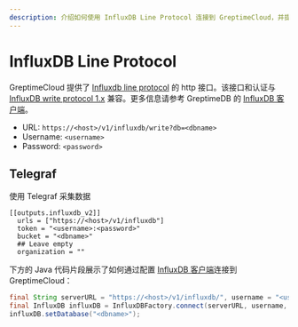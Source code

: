 ```yaml
---
description: 介绍如何使用 InfluxDB Line Protocol 连接到 GreptimeCloud，并提供了 Telegraf 和 Java 客户端的配置示例。
---
```


# InfluxDB Line Protocol

GreptimeCloud 提供了 [Influxdb line protocol](https://docs.influxdata.com/influxdb/cloud/reference/syntax/line-protocol/) 的 http 接口。该接口和认证与 [InfluxDB write protocol 1.x](https://docs.influxdata.com/influxdb/v1.8/guides/write_data/#write-data-using-the-influxdb-api) 兼容。更多信息请参考 GreptimeDB 的 [InfluxDB 客户端](https://docs.greptime.cn/nightly/user-guide/protocols/influxdb-line-protocol)。

- URL: `https://<host>/v1/influxdb/write?db=<dbname>`
- Username: `<username>`
- Password: `<password>`

## Telegraf

使用 Telegraf 采集数据

```
[[outputs.influxdb_v2]]
  urls = ["https://<host>/v1/influxdb"]
  token = "<username>:<password>"
  bucket = "<dbname>"
  ## Leave empty
  organization = ""
```


下方的 Java 代码片段展示了如何通过配置 [InfluxDB 客户端](https://github.com/influxdata/influxdb-java)连接到 GreptimeCloud：

```java
final String serverURL = "https://<host>/v1/influxdb/", username = "<username>", password = "<password>";
final InfluxDB influxDB = InfluxDBFactory.connect(serverURL, username, password);
influxDB.setDatabase("<dbname>");
```
